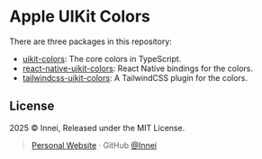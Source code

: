 # Apple UIKit Colors

There are three packages in this repository:

- [uikit-colors](./packages/uikit-colors): The core colors in TypeScript.
- [react-native-uikit-colors](./packages/react-native-uikit-colors): React Native bindings for the colors.
- [tailwindcss-uikit-colors](./packages/tailwindcss-uikit-colors): A TailwindCSS plugin for the colors.

## License

2025 © Innei, Released under the MIT License.

> [Personal Website](https://innei.in/) · GitHub [@Innei](https://github.com/innei/)
